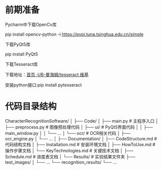# 前期准备

Pycharm中下载OpenCv库

pip install opencv-python -i https://pypi.tuna.tsinghua.edu.cn/simple

下载PyQt5库

 pip install PyQt5

下载Tesseract库

下载地址：[首页 ·UB-曼海姆/tesseract 维基](https://github.com/UB-Mannheim/tesseract/wiki)

安装python接口:pip install pytesseract



# 代码目录结构

CharacterRecognitionSoftware/
│
├── Code/
│   ├── main.py          # 主程序入口
│   ├── preprocess.py    # 图像预处理代码
│   ├── ui/              # PyQt5界面代码
│   │   ├── main_window.py
│   │   └── ...
│   └── ocr/            # OCR相关代码
│       ├── ocr_engine.py
│       └── ...
│
├── Documentation/
│   ├── CodeStructure.md # 代码结构文档
│   ├── Installation.md  # 安装环境文档
│   ├── HowToUse.md      # 操作步骤文档
│   └── KeyTechnologies.md # 关键技术文档
│
├── Schedule.md          # 进度表文档
│
└── Results/             # 实验结果文件夹
    ├── test_images/
    │   └── ...
    └── recognition_results/
        └── ...